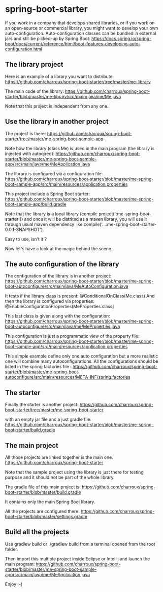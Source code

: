 # spring-boot-starter

If you work in a company that develops shared libraries, or if you work on an open-source or commercial library, you might want to develop your own auto-configuration. Auto-configuration classes can be bundled in external jars and still be picked-up by Spring Boot: https://docs.spring.io/spring-boot/docs/current/reference/html/boot-features-developing-auto-configuration.html

## The library project

Here is an example of a library you want to distribute: https://github.com/charroux/spring-boot-starter/tree/master/me-library

The main code of the library: https://github.com/charroux/spring-boot-starter/blob/master/me-library/src/main/java/me/Me.java

Note that this project is independent from any one.

## Use the library in another project

The project is there: https://github.com/charroux/spring-boot-starter/tree/master/me-spring-boot-sample-app

Note how the library (class Me) is used in the main program (the library is injected with autoqired): https://github.com/charroux/spring-boot-starter/blob/master/me-spring-boot-sample-app/src/main/java/me/MeApplication.java

The library is configured via a configuration file: https://github.com/charroux/spring-boot-starter/blob/master/me-spring-boot-sample-app/src/main/resources/application.properties

This project include a Spring Boot starter: https://github.com/charroux/spring-boot-starter/blob/master/me-spring-boot-sample-app/build.gradle

Note that the library is a local library (compile project(':me-spring-boot-starter')) and once it will be distrited as a maven library, you will use it through usual maven dependency like compile('...:me-spring-boot-starter-0.0.1-SNAPSHOT').

Easy to use, isn't it ?

Now let's have a look at the magic behind the scene.

## The auto configuration of the library

The configuration of the library is in another project: https://github.com/charroux/spring-boot-starter/blob/master/me-spring-boot-autoconfigure/src/main/java/MeAutoConfiguration.java

It tests if the library class is present: @ConditionalOnClass(Me.class)
And then the library is configured via properties: @EnableConfigurationProperties(MeProperties.class)

This last class is given along with the configuration: https://github.com/charroux/spring-boot-starter/blob/master/me-spring-boot-autoconfigure/src/main/java/me/MeProperties.java

This configuration is just a programmatic view of the property file: https://github.com/charroux/spring-boot-starter/blob/master/me-spring-boot-sample-app/src/main/resources/application.properties

This simple example define only one auto configuration but a more realistic one will combine many autoconfigurations. All the configurations should be listed in the spring factories file : https://github.com/charroux/spring-boot-starter/blob/master/me-spring-boot-autoconfigure/src/main/resources/META-INF/spring.factories

## The starter

Finally the starter is another project: https://github.com/charroux/spring-boot-starter/tree/master/me-spring-boot-starter

with an empty jar file and a just gradle file: https://github.com/charroux/spring-boot-starter/blob/master/me-spring-boot-starter/build.gradle

## The main project

All those projects are linked together is the main one: https://github.com/charroux/spring-boot-starter

Note that the sample project using the library is just there for testing purpose and it should not be part of the whole library.

The gradle file of this main project is: https://github.com/charroux/spring-boot-starter/blob/master/build.gradle

It contains only the main Spring Boot library.

All the projects are configured there: https://github.com/charroux/spring-boot-starter/blob/master/settings.gradle

## Build all the projects

Use gradlew build or ./gradlew build from a terminal opened from the root folder.

Then import this multiple project inside Eclipse or Intellij and launch the main program: https://github.com/charroux/spring-boot-starter/blob/master/me-spring-boot-sample-app/src/main/java/me/MeApplication.java

Enjoy ;-)
